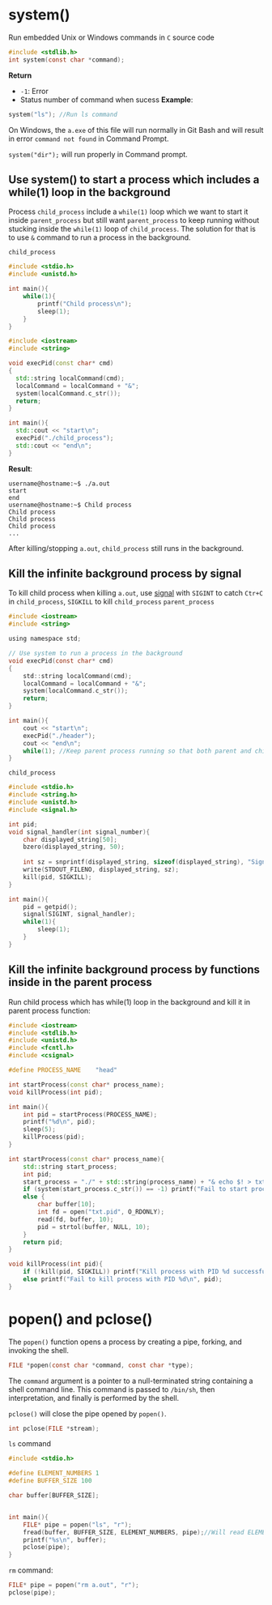 # system()

Run embedded Unix or Windows commands in ``C`` source code

```c
#include <stdlib.h>
int system(const char *command);
```
**Return**
* ``-1``: Error
* Status number of command when sucess
**Example**:
```c
system("ls"); //Run ls command
```

On Windows, the ``a.exe`` of this file will run normally in Git Bash and will result in error ``command not found`` in Command Prompt.

``system("dir");`` will run properly in Command prompt.
## Use system() to start a process which includes a while(1) loop in the background
Process ``child_process`` include a ``while(1)`` loop which we want to start it inside ``parent_process`` but still want ``parent_process`` to keep running without stucking inside the ``while(1)`` loop of ``child_process``. The solution for that is to use ``&``  command to run a process in the background.

``child_process``
```c
#include <stdio.h>
#include <unistd.h>

int main(){
    while(1){
        printf("Child process\n");
        sleep(1);
    }
}
```

```cpp
#include <iostream>
#include <string>

void execPid(const char* cmd)
{
  std::string localCommand(cmd);
  localCommand = localCommand + "&";
  system(localCommand.c_str());
  return;
}

int main(){
  std::cout << "start\n";
  execPid("./child_process");
  std::cout << "end\n";
}
```
**Result**:

```
username@hostname:~$ ./a.out
start
end
username@hostname:~$ Child process
Child process
Child process
Child process
...
```
After killing/stopping ``a.out``, ``child_process`` still runs in the background.
## Kill the infinite background process by signal
To kill child process when killing ``a.out``, use [signal](Signal) with ``SIGINT`` to catch ``Ctr+C`` in ``child_process``, ``SIGKILL`` to kill ``child_process``
``parent_process``
```c
#include <iostream>
#include <string>

using namespace std;

// Use system to run a process in the background
void execPid(const char* cmd)
{
    std::string localCommand(cmd);
    localCommand = localCommand + "&";
    system(localCommand.c_str());
    return;
}

int main(){
    cout << "start\n";
    execPid("./header");
    cout << "end\n";
    while(1); //Keep parent process running so that both parent and child process can be stopped by Ctr+C
}
```

``child_process``
```c
#include <stdio.h>
#include <string.h>
#include <unistd.h>
#include <signal.h>   

int pid;
void signal_handler(int signal_number){
	char displayed_string[50];
	bzero(displayed_string, 50);
	
	int sz = snprintf(displayed_string, sizeof(displayed_string), "Signal %d is caught\n", signal_number);
	write(STDOUT_FILENO, displayed_string, sz); 
    kill(pid, SIGKILL);
}

int main(){
    pid = getpid();
    signal(SIGINT, signal_handler);
    while(1){
        sleep(1);
    }
}
```
## Kill the infinite background process by functions inside in the parent process
Run child process which has while(1) loop in the background and kill it in parent process function:
```cpp
#include <iostream>
#include <stdlib.h>
#include <unistd.h>
#include <fcntl.h>
#include <csignal>

#define PROCESS_NAME    "head"

int startProcess(const char* process_name);
void killProcess(int pid);

int main(){
	int pid = startProcess(PROCESS_NAME);
	printf("%d\n", pid);
	sleep(5);
	killProcess(pid);
}

int startProcess(const char* process_name){
    std::string start_process;
	int pid;
	start_process = "./" + std::string(process_name) + "& echo $! > txt.pid";
    if (system(start_process.c_str()) == -1) printf("Fail to start process in the background\n");
    else {
        char buffer[10];
        int fd = open("txt.pid", O_RDONLY);
        read(fd, buffer, 10);
        pid = strtol(buffer, NULL, 10);
    }
	return pid;
}

void killProcess(int pid){
	if (!kill(pid, SIGKILL)) printf("Kill process with PID %d successfully\n", pid);
	else printf("Fail to kill process with PID %d\n", pid);
}
```
# popen() and pclose()

The ``popen()`` function opens a process by creating a pipe, forking, and invoking the shell.

```c
FILE *popen(const char *command, const char *type);
```

The ``command`` argument is a pointer to a null-terminated string containing a shell command line.  This command is passed to ``/bin/sh``, then interpretation, and finally is performed by the shell.

``pclose()`` will close the pipe opened by ``popen()``.

```c
int pclose(FILE *stream);
``` 

``ls`` command

```c
#include <stdio.h>

#define ELEMENT_NUMBERS 1
#define BUFFER_SIZE 100

char buffer[BUFFER_SIZE];


int main(){
    FILE* pipe = popen("ls", "r");
    fread(buffer, BUFFER_SIZE, ELEMENT_NUMBERS, pipe);//Will read ELEMENT_NUMBERS*READ_SIZE from fp
    printf("%s\n", buffer);
    pclose(pipe);
}
```

``rm`` command:

```c
FILE* pipe = popen("rm a.out", "r");
pclose(pipe);
```
